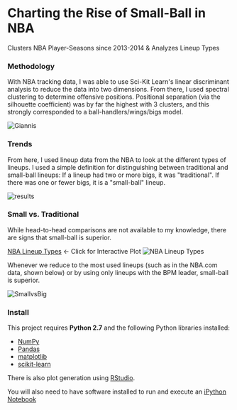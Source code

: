 # Charting the Rise of Small-Ball in NBA
Clusters NBA Player-Seasons since 2013-2014 &amp; Analyzes Lineup Types

### Methodology

With NBA tracking data, I was able to use Sci-Kit Learn's linear discriminant analysis to reduce the data into two dimensions. From there, I used spectral clustering to determine offensive positions. Positional separation (via the silhouette coefficient) was by far the highest with 3 clusters, and this strongly corresponded to a ball-handlers/wings/bigs model. 

![Giannis](https://github.com/mattignal/SmallBallNBA/blob/master/giannis.jpg)

### Trends

From here, I used lineup data from the NBA to look at the different types of lineups. I used a simple definition for distinguishing between traditional and small-ball lineups: If a lineup had two or more bigs, it was "traditional". If there was one or fewer bigs, it is a "small-ball" lineup.

![results](https://github.com/mattignal/SmallBallNBA/blob/master/GrowthofSmall-ball.png)

### Small vs. Traditional

While head-to-head comparisons are not available to my knowledge, there are signs that small-ball is superior.

[NBA Lineup Types](http://rpubs.com/matthewignal/300987) <- Click for Interactive Plot
![NBA Lineup Types](https://github.com/mattignal/SmallBallNBA/blob/master/LineupTypes.png)

Whenever we reduce to the most used lineups (such as in the NBA.com data, shown below) or by using only lineups with the BPM leader, small-ball is superior.

![SmallvsBig](https://github.com/mattignal/SmallBallNBA/blob/master/smallvsbig.png)

### Install

This project requires **Python 2.7** and the following Python libraries installed:

- [NumPy](http://www.numpy.org/)
- [Pandas](http://pandas.pydata.org)
- [matplotlib](http://matplotlib.org/)
- [scikit-learn](http://scikit-learn.org/stable/)

There is also plot generation using [RStudio](https://www.rstudio.com/).

You will also need to have software installed to run and execute an [iPython Notebook](http://ipython.org/notebook.html)
